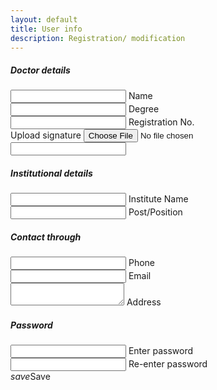 ```yaml
---
layout: default
title: User info
description: Registration/ modification
---
```

<div class="row">
<form class="col s12">
  <div class="row">
    <h5>Doctor details</h5>
    <div id="idField" class="input-field col s6" style="display: none;">
      <input id="id" type="text" readonly>
      <label for="id">id</label>
    </div>
    <div class="input-field col s6">
      <input id="name" type="text">
      <label for="name">Name</label>
    </div>
    <div class="input-field col s6">
      <input id="degree" type="text">
      <label for="degree">Degree</label>
    </div>
    <div class="input-field col s6">
      <input id="regNo" type="text">
      <label for="regNo">Registration No.</label>
    </div>
    <div class="file-field input-field col s6 hide">
      <div class="btn">
        <span>Upload signature</span>
        <input id="sign" type="file">
      </div>
      <div class="file-path-wrapper">
        <input class="file-path validate" type="text">
      </div>
    </div>
  </div>
  <div class="row">
    <h5>Institutional details</h5>
    <div class="input-field col s6">
      <input id="institute" type="text">
      <label for="institute">Institute Name</label>
    </div>
    <div class="input-field col s6">
      <input id="post" type="text">
      <label for="post">Post/Position</label>
    </div>
  </div>
  <div class="row">
    <h5>Contact through</h5>
    <div class="input-field col s6">
      <input id="phone" type="tel">
      <label for="phone">Phone</label>
    </div>
    <div class="input-field col s6">
      <input id="mail" type="email">
      <label for="mail">Email</label>
    </div>
    <div class="input-field col s6">
      <textarea id="address" class="materialize-textarea"></textarea>
      <label for="address">Address</label>
    </div>
  </div>
  <div class="row">
    <h5>Password</h5>
    <div class="input-field col s6">
      <input id="password" type="password">
      <label for="password">Enter password</label>
    </div>
    <div class="input-field col s6">
      <input id="rptPassword" type="password">
      <label for="rptPassword">Re-enter password</label>
    </div>
  </div>
  <a class="waves-effect waves-light btn" onclick="update();"><i class="material-icons left">save</i>Save</a>
</form>
</div>
<script>
var id, pass;
window.onload = (event) => {
  //====see if editing or new user
  if (urlParam() != "edit")
    return;
  $('form').hide();
  //=============existing user stuff
  id = getCookie("id");
  pass = getCookie("pass");
  if (id != "" && id != null && pass != "" && pass != null) {
    getData(id, pass);
  } else {
    //id and password prompt
    id = prompt("Please enter your id:", "");
    pass = prompt("Please enter your password:", "");
    if (id != "" && id != null && pass != "" && pass != null) {
      getData(id, pass);
    } else {
      M.toast({
        html: 'Enter valid id and password.'
      });
    }
  }
};

function getCookie(cname) {
  var name = cname + "=";
  var ca = document.cookie.split(';');
  for (var i = 0; i < ca.length; i++) {
    var c = ca[i];
    while (c.charAt(0) == ' ') {
      c = c.substring(1);
    }
    if (c.indexOf(name) == 0) {
      return c.substring(name.length, c.length);
    }
  }
  return "";
}

function getData(id, pass) {
  var url = "https://script.google.com/macros/s/AKfycbwfHSn8ysX_yhbNIx_FHtqwJhH1pqML_0fZ9QV65gjSbOOw2Wo/exec?callback=loadData1&id=" + id + "&pass=" + pass;
  $.ajax({
    crossDomain: true,
    url: url,
    method: "GET",
    dataType: "jsonp"
  });
}

function loadData1(e) {
  try {
    $('#idField').show();
    $('#id').val(id);
    $('#name').val(e[1]);
    $('#institute').val(e[0]);
    $('#degree').val(e[2]);
    $('#regNo').val(e[3]);
    $('#post').val(e[4]);
    $('#phone').val(e[7]);
    $('#mail').val(e[6]);
    $('#address').val(e[5]);
    M.updateTextFields();
    $('form').show();
  } catch (err) {
    $("#main_content").html(err + "\nContact admin for support.");
  }
}

//=========new user stuff
function update() {
  if ($('#name').val() == '') {
    M.toast({
      html: 'Name can\'t be empty.'
    });
    return;
  }

  if ($('#password').val() != $('#rptPassword').val()) {
    M.toast({
      html: 'Passwords not matching. Re-enter passwords.'
    });
    return;
  }
  if ($('#password').val() == '') {
    M.toast({
      html: 'Password can\'t be empty.'
    });
    return;
  }
  var data = [
    password: $('#password').val(),
    name: $('#name').val(),
    institute: $('#institute').val(),
    degree: $('#degree').val(),
    regNo: $('#regNo').val(),
    post: $('#post').val(),
    phone: $('#phone').val(),
    mail: $('#mail').val(),
    address: $('#address').val()
  ];
  if (urlParam() == "edit")
    data.push({'id': id});
  console.log(data);
  data = JSON.stringify(data);
  var url = "https://script.google.com/macros/s/AKfycbwfHSn8ysX_yhbNIx_FHtqwJhH1pqML_0fZ9QV65gjSbOOw2Wo/exec?callback=loadData&save=true&data=" + data;
  $.ajax({
    crossDomain: true,
    url: url,
    method: "GET",
    dataType: "jsonp"
  });
  $("#main_content").html("<p>Processing....Please wait.</p>")
}

function loadData(e) {
  try {
    $("#main_content").html("<p>Registration successful!.\nYour login id number is:<h4>" + e + "</h4>You can now <a href='/digirx'>login</a> and start using the app with this id and the password that you\'ve set.</p>");
  } catch (err) {
    $("#main_content").html(err);
  }
}

function otherSignedInStuff(googleUser) {}

function urlParam() {
  var url = new URL(window.location.href);
  var param = url.searchParams.toString().slice(0, -1);
  return param;
}

</script>
